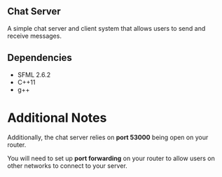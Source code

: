 ## Chat Server

A simple chat server and client system that allows users to send and receive messages. 

## Dependencies

- SFML 2.6.2
- C++11
- g++

# Additional Notes

Additionally, the chat server relies on **port 53000** being open on your router. 

You will need to set up **port forwarding** on your router to allow users on other networks to connect to your server.
